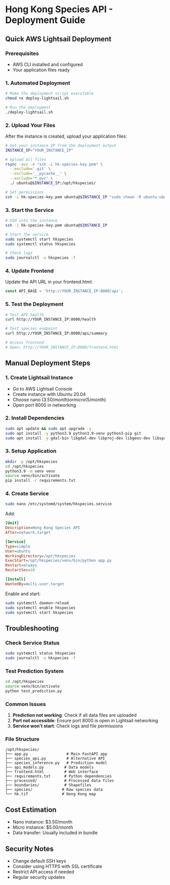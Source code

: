 # Hong Kong Species API - Deployment Guide

## Quick AWS Lightsail Deployment

### Prerequisites
- AWS CLI installed and configured
- Your application files ready

### 1. Automated Deployment
```bash
# Make the deployment script executable
chmod +x deploy-lightsail.sh

# Run the deployment
./deploy-lightsail.sh
```

### 2. Upload Your Files
After the instance is created, upload your application files:

```bash
# Get your instance IP from the deployment output
INSTANCE_IP="YOUR_INSTANCE_IP"

# Upload all files
rsync -avz -e "ssh -i hk-species-key.pem" \
  --exclude='.git' \
  --exclude='__pycache__' \
  --exclude='*.pyc' \
  ./ ubuntu@$INSTANCE_IP:/opt/hkspecies/

# Set permissions
ssh -i hk-species-key.pem ubuntu@$INSTANCE_IP "sudo chown -R ubuntu:ubuntu /opt/hkspecies/"
```

### 3. Start the Service
```bash
# SSH into the instance
ssh -i hk-species-key.pem ubuntu@$INSTANCE_IP

# Start the service
sudo systemctl start hkspecies
sudo systemctl status hkspecies

# Check logs
sudo journalctl -u hkspecies -f
```

### 4. Update Frontend
Update the API URL in your frontend.html:
```javascript
const API_BASE = 'http://YOUR_INSTANCE_IP:8000/api';
```

### 5. Test the Deployment
```bash
# Test API health
curl http://YOUR_INSTANCE_IP:8000/health

# Test species endpoint
curl http://YOUR_INSTANCE_IP:8000/api/summary

# Access frontend
# Open: http://YOUR_INSTANCE_IP:8000/frontend.html
```

## Manual Deployment Steps

### 1. Create Lightsail Instance
- Go to AWS Lightsail Console
- Create instance with Ubuntu 20.04
- Choose nano ($3.50/month) or micro ($5/month)
- Open port 8000 in networking

### 2. Install Dependencies
```bash
sudo apt update && sudo apt upgrade -y
sudo apt install -y python3.9 python3.9-venv python3-pip git
sudo apt install -y gdal-bin libgdal-dev libproj-dev libgeos-dev libspatialindex-dev build-essential python3.9-dev
```

### 3. Setup Application
```bash
mkdir -p /opt/hkspecies
cd /opt/hkspecies
python3.9 -m venv venv
source venv/bin/activate
pip install -r requirements.txt
```

### 4. Create Service
```bash
sudo nano /etc/systemd/system/hkspecies.service
```

Add:
```ini
[Unit]
Description=Hong Kong Species API
After=network.target

[Service]
Type=simple
User=ubuntu
WorkingDirectory=/opt/hkspecies
ExecStart=/opt/hkspecies/venv/bin/python app.py
Restart=always
RestartSec=10

[Install]
WantedBy=multi-user.target
```

Enable and start:
```bash
sudo systemctl daemon-reload
sudo systemctl enable hkspecies
sudo systemctl start hkspecies
```

## Troubleshooting

### Check Service Status
```bash
sudo systemctl status hkspecies
sudo journalctl -u hkspecies -f
```

### Test Prediction System
```bash
cd /opt/hkspecies
source venv/bin/activate
python test_prediction.py
```

### Common Issues

1. **Prediction not working**: Check if all data files are uploaded
2. **Port not accessible**: Ensure port 8000 is open in Lightsail networking
3. **Service won't start**: Check logs and file permissions

### File Structure
```
/opt/hkspecies/
├── app.py                 # Main FastAPI app
├── species_api.py         # Alternative API
├── species_inference.py   # Prediction model
├── api_models.py         # Data models
├── frontend.html         # Web interface
├── requirements.txt      # Python dependencies
├── processed/            # Processed data files
├── boundaries/           # Shapefiles
├── species/             # Raw species data
└── hk.tif               # Hong Kong map
```

## Cost Estimation
- Nano instance: $3.50/month
- Micro instance: $5.00/month
- Data transfer: Usually included in bundle

## Security Notes
- Change default SSH keys
- Consider using HTTPS with SSL certificate
- Restrict API access if needed
- Regular security updates
